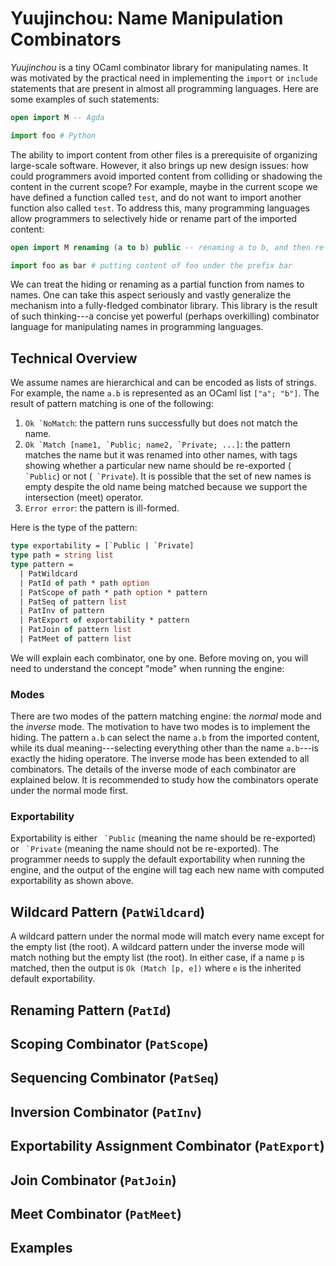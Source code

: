# Yuujinchou: Name Manipulation Combinators

_Yuujinchou_ is a tiny OCaml combinator library for manipulating names. It was motivated by the practical need in implementing the `import` or `include` statements that are present in almost all programming languages. Here are some examples of such statements:
```agda
open import M -- Agda
```
```python
import foo # Python
```
The ability to import content from other files is a prerequisite of organizing large-scale software. However, it also brings up new design issues: how could programmers avoid imported content from colliding or shadowing the content in the current scope? For example, maybe in the current scope we have defined a function called `test`, and do not want to import another function also called `test`. To address this, many programming languages allow programmers to selectively hide or rename part of the imported content:
```agda
open import M renaming (a to b) public -- renaming a to b, and then re-exporting the content
```
```python
import foo as bar # putting content of foo under the prefix bar
```
We can treat the hiding or renaming as a partial function from names to names. One can take this aspect seriously and vastly generalize the mechanism into a fully-fledged combinator library. This library is the result of such thinking---a concise yet powerful (perhaps overkilling) combinator language for manipulating names in programming languages.

## Technical Overview

We assume names are hierarchical and can be encoded as lists of strings. For example, the name `a.b` is represented as an OCaml list `["a"; "b"]`.
The result of pattern matching is one of the following:

1. ```Ok `NoMatch```: the pattern runs successfully but does not match the name.
2. ```Ok `Match [name1, `Public; name2, `Private; ...]```: the pattern matches the name but it was renamed into other names, with tags showing whether a particular new name should be re-exported (``` `Public```) or not (``` `Private```). It is possible that the set of new names is empty despite the old name being matched because we support the intersection (meet) operator.
3. ```Error error```: the pattern is ill-formed.

Here is the type of the pattern:
```ocaml
type exportability = [`Public | `Private]
type path = string list
type pattern =
  | PatWildcard
  | PatId of path * path option
  | PatScope of path * path option * pattern
  | PatSeq of pattern list
  | PatInv of pattern
  | PatExport of exportability * pattern
  | PatJoin of pattern list
  | PatMeet of pattern list
```
We will explain each combinator, one by one. Before moving on, you will need to understand the concept "mode" when running the engine:

### Modes

There are two modes of the pattern matching engine: the _normal_ mode and the _inverse_ mode. The motivation to have two modes is to implement the hiding. The pattern `a.b` can select the name `a.b` from the imported content, while its dual meaning---selecting everything other than the name `a.b`---is exactly the hiding operatore. The inverse mode has been extended to all combinators. The details of the inverse mode of each combinator are explained below. It is recommended to study how the combinators operate under the normal mode first.

### Exportability

Exportability is either ``` `Public``` (meaning the name should be re-exported) or ``` `Private``` (meaning the name should not be re-exported). The programmer needs to supply the default exportability when running the engine, and the output of the engine will tag each new name with computed exportability as shown above.

## Wildcard Pattern (`PatWildcard`)

A wildcard pattern under the normal mode will match every name except for the empty list (the root). A wildcard pattern under the inverse mode will match nothing but the empty list (the root). In either case, if a name `p` is matched, then the output is `Ok (Match [p, e])` where `e` is the inherited default exportability.

## Renaming Pattern (`PatId`)

## Scoping Combinator (`PatScope`)

## Sequencing Combinator (`PatSeq`)

## Inversion Combinator (`PatInv`)

## Exportability Assignment Combinator (`PatExport`)

## Join Combinator (`PatJoin`)

## Meet Combinator (`PatMeet`)

## Examples
